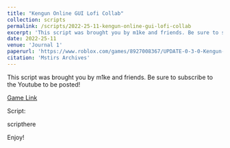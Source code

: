 ```yaml
---
title: "Kengun Online GUI Lofi Collab"
collection: scripts
permalink: /scripts/2022-25-11-kengun-online-gui-lofi-collab
excerpt: 'This script was brought you by m1ke and friends. Be sure to subscribe to the Youtube to be posted!'
date: 2022-25-11
venue: 'Journal 1'
paperurl: 'https://www.roblox.com/games/8927008367/UPDATE-0-3-0-Kengun-Online'
citation: 'Mstirs Archives'
---
```

This script was brought you by m1ke and friends. Be sure to subscribe to the Youtube to be posted!

[Game Link](https://www.roblox.com/games/8927008367/UPDATE-0-3-0-Kengun-Online)

Script:

scripthere

Enjoy!
